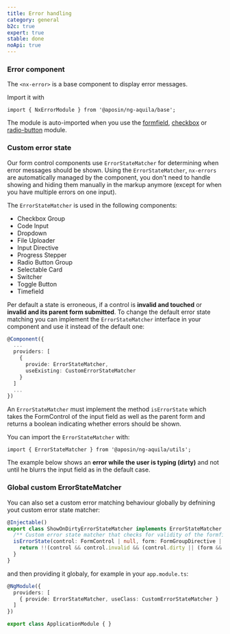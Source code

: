 ```yaml
---
title: Error handling
category: general
b2c: true
expert: true
stable: done
noApi: true
---
```



### Error component

The `<nx-error>` is a base component to display error messages.

Import it with

<p class="docs-api-module-import">
  <code style="white-space: normal">
    <span class="docs-api-module-import__import-span">import</span>
    { NxErrorModule }
    <span class="docs-api-module-import__from-span">from</span>
    <span class="docs-api-module-import__path-span">'@aposin/ng-aquila/base'</span>;
  </code>
</p>

The module is auto-imported when you use the [formfield](./documentation/formfield), [checkbox](./documentation/checkbox) or [radio-button](./documentation/radio-button) module.

<!-- example(error) -->

### Custom error state

Our form control components use `ErrorStateMatcher` for determining when error messages should be shown. Using the `ErrorStateMatcher`, `nx-errors` are automatically managed by the component, you don't need to handle showing and hiding them manually in the markup anymore (except for when you have multiple errors on one input).

The `ErrorStateMatcher` is used in the following components:
- Checkbox Group
- Code Input
- Dropdown
- File Uploader
- Input Directive
- Progress Stepper
- Radio Button Group
- Selectable Card
- Switcher
- Toggle Button
- Timefield

Per default a state is erroneous, if a control is **invalid and touched** or **invalid and its parent form submitted**.
To change the default error state matching you can implement the `ErrorStateMatcher` interface in your component and use it instead of the default one:

```ts
@Component({
  ...
  providers: [
    {
      provide: ErrorStateMatcher,
      useExisting: CustomErrorStateMatcher
    }
  ]
  ...
})
```

An `ErrorStateMatcher` must implement the method `isErrorState` which takes the FormControl of the input field as well as the parent form and returns a boolean indicating whether errors should be shown.

You can import the `ErrorStateMatcher` with:

<p class="docs-api-module-import">
  <code style="white-space: normal">
    <span class="docs-api-module-import__import-span">import</span>
    { ErrorStateMatcher }
    <span class="docs-api-module-import__from-span">from</span>
    <span class="docs-api-module-import__path-span">'@aposin/ng-aquila/utils'</span>;
  </code>
</p>

The example below shows an **error while the user is typing (dirty)** and not until he blurrs the input field as in the default case.
<!-- example(error-custom-matcher-formfield) -->

### Global custom ErrorStateMatcher
You can also set a custom error matching behaviour globally by defnining yout custom error state matcher:

```ts
@Injectable()
export class ShowOnDirtyErrorStateMatcher implements ErrorStateMatcher {
  /** Custom error state matcher that checks for validity of the formfield. */
  isErrorState(control: FormControl | null, form: FormGroupDirective | NgForm | null): boolean {
    return !!(control && control.invalid && (control.dirty || (form && form.submitted)));
  }
}
```

and then providing it globaly, for example in your `app.module.ts`:
```ts
@NgModule({
  providers: [
    { provide: ErrorStateMatcher, useClass: CustomErrorStateMatcher }
  ]
})

export class ApplicationModule { }
```
